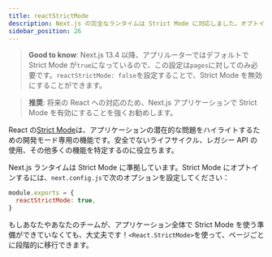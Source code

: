 ```yaml
---
title: reactStrictMode
description: Next.js の完全なランタイムは Strict Mode に対応しました。オプトイン方法を学びます。
sidebar_position: 26
---
```


> **Good to know**: Next.js 13.4 以降、アプリルーターではデフォルトで Strict Mode が`true`になっているので、この設定は`pages`に対してのみ必要です。`reactStrictMode: false`を設定することで、Strict Mode を無効にすることができます。

> **推奨**: 将来の React への対応のため、Next.js アプリケーションで Strict Mode を有効にすることを強くお勧めします。

React の[Strict Mode](https://ja.react.dev/reference/react/StrictMode)は、アプリケーションの潜在的な問題をハイライトするための開発モード専用の機能です。安全でないライフサイクル、レガシー API の使用、その他多くの機能を特定するのに役立ちます。

Next.js ランタイムは Strict Mode に準拠しています。Strict Mode にオプトインするには、`next.config.js`で次のオプションを設定してください：

```js title="next.config.js"
module.exports = {
  reactStrictMode: true,
}
```

もしあなたやあなたのチームが、アプリケーション全体で Strict Mode を使う準備ができていなくても、大丈夫です！`<React.StrictMode>`を使って、ページごとに段階的に移行できます。
